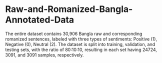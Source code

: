 # Raw-and-Romanized-Bangla-Annotated-Data
The entire dataset contains 30,906 Bangla raw and corresponding romanized sentences, labeled  with three types of sentiments: Positive (1), Negative (0), Neutral (2). The dataset is split into training, validation, and  testing sets, with the ratio of 80:10:10, resulting in each set having 24724, 3091, and  3091 samples, respectively.
